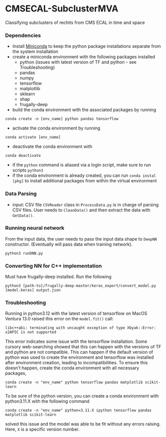 # CMSECAL-SubclusterMVA
Classifying subclusters of rechits from CMS ECAL in time and space

### Dependencies
- Install [Miniconda](https://docs.anaconda.com/miniconda/) to keep the python package installations separate from the system installation
- create a miniconda environment with the following packages installed
	- python (issues with latest version of TF and python - see Troubleshooting)
	- pandas
	- numpy
	- tensorflow
	- matplotlib
	- sklearn
	- shap
	- frugally-deep
- build the conda environment with the associated packages by running
```
conda create -n [env_name] python pandas tensorflow
```
- activate the conda environment by running
```
conda activate [env_name]
```
- deactivate the conda environment with
```
conda deactivate
```
- if the `python` command is aliased via a login script, make sure to run scripts `python3`
- if the conda environment is already created, you can run `conda instal [pkg]` to install additional packages from within the virtual environment


### Data Parsing
- input: CSV file
`CSVReader` class in `ProcessData.py` is in charge of parsing CSV files. User needs to `CleanData()` and then extract the data with `GetData()`.

### Running neural network
From the input data, the user needs to pass the input data shape to `DeepNN` constructor. (Eventually will pass data when training network).
```
python3 runDNN.py
```

### Converting NN for C++ implementation
Must have frugally-deep installed. Run the following
```
python3 [path-to]/frugally-deep-master/keras_export/convert_model.py [model.keras] output.json
```

### Troubleshooting
Running in python3.12 with the latest version of tensorflow on MacOS Ventura 13.0 raised this error on the `model.fit()` call:
```
libc++abi: terminating with uncaught exception of type Xbyak::Error: x2APIC is not supported
```
This error indicates some issue with the tensorflow installation. Some cursory web-searching showed that this can happen with the versions of TF and python are not compatible. This can happen if the default version of python was used to create the environment and tensorflow was installed after environment creation, leading to incompatibilities. To ensure this doesn't happen, create the conda environment with all necessary packages,
```
conda create -n "env_name" python tensorflow pandas matplotlib scikit-learn
```
To be sure of the python version, you can create a conda environment with python3.11.X with the following command
```
conda create -n "env_name" python=3.11.X ipython tensorflow pandas matplotlib scikit-learn
```
solved this issue and the model was able to be fit without any errors raising. Here, `X` is a specific version number. 
